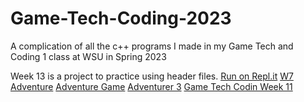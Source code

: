 # Game-Tech-Coding-2023
A complication of all the c++ programs I made in my Game Tech and Coding 1 class at WSU in Spring 2023

Week 13 is a project to practice using header files. [Run on Repl.it](https://replit.com/@PhoenicDomin8or/Week-13?v=1)
[W7 Adventure](https://replit.com/@PhoenicDomin8or/W7-Adventure-20?v=1)
[Adventure Game](https://replit.com/@PhoenicDomin8or/Adventure-Game?v=1)
[Adventurer 3](https://replit.com/@PhoenicDomin8or/Adventurer-3?v=1)
[Game Tech Codin Week 11](https://replit.com/@PhoenicDomin8or/Game-Tech-Codin-Week-11?v=1)
